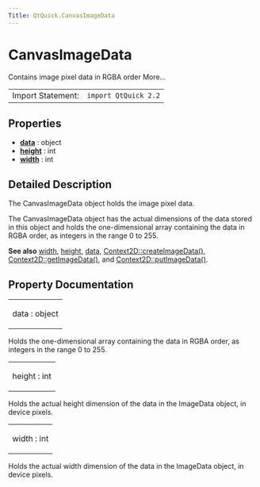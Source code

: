 ```yaml
---
Title: QtQuick.CanvasImageData
---
```

        
CanvasImageData
===============

<span class="subtitle"></span>
Contains image pixel data in RGBA order More...

|                   |                      |
|-------------------|----------------------|
| Import Statement: | `import QtQuick 2.2` |

<span id="properties"></span>
Properties
----------

-   ****[data](#data-prop)**** : object
-   ****[height](#height-prop)**** : int
-   ****[width](#width-prop)**** : int

<span id="details"></span>
Detailed Description
--------------------

The CanvasImageData object holds the image pixel data.

The CanvasImageData object has the actual dimensions of the data stored in this object and holds the one-dimensional array containing the data in RGBA order, as integers in the range 0 to 255.

**See also** [width](#width-prop), [height](#height-prop), [data](#data-prop), [Context2D::createImageData()](../QtQuick.Context2D.md#createImageData-method), [Context2D::getImageData()](../QtQuick.Context2D.md#getImageData-method), and [Context2D::putImageData()](../QtQuick.Context2D.md#putImageData-method).

Property Documentation
----------------------

<table>
<colgroup>
<col width="100%" />
</colgroup>
<tbody>
<tr class="odd">
<td><p><span id="data-prop"></span><span class="name">data</span> : <span class="type">object</span></p></td>
</tr>
</tbody>
</table>

Holds the one-dimensional array containing the data in RGBA order, as integers in the range 0 to 255.

<table>
<colgroup>
<col width="100%" />
</colgroup>
<tbody>
<tr class="odd">
<td><p><span id="height-prop"></span><span class="name">height</span> : <span class="type">int</span></p></td>
</tr>
</tbody>
</table>

Holds the actual height dimension of the data in the ImageData object, in device pixels.

<table>
<colgroup>
<col width="100%" />
</colgroup>
<tbody>
<tr class="odd">
<td><p><span id="width-prop"></span><span class="name">width</span> : <span class="type">int</span></p></td>
</tr>
</tbody>
</table>

Holds the actual width dimension of the data in the ImageData object, in device pixels.

